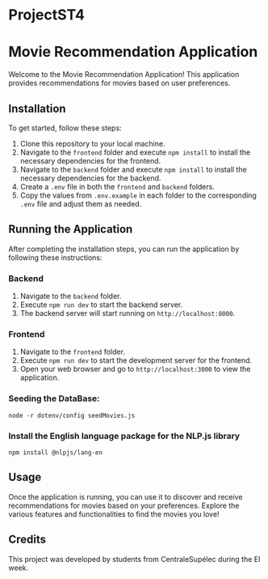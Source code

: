 # ProjectST4
# Movie Recommendation Application

Welcome to the Movie Recommendation Application! This application provides recommendations for movies based on user preferences.

## Installation

To get started, follow these steps:

1. Clone this repository to your local machine.
2. Navigate to the `frontend` folder and execute `npm install` to install the necessary dependencies for the frontend.
3. Navigate to the `backend` folder and execute `npm install` to install the necessary dependencies for the backend.
4. Create a `.env` file in both the `frontend` and `backend` folders.
5. Copy the values from `.env.example` in each folder to the corresponding `.env` file and adjust them as needed.

## Running the Application

After completing the installation steps, you can run the application by following these instructions:

### Backend

1. Navigate to the `backend` folder.
2. Execute `npm run dev` to start the backend server.
3. The backend server will start running on `http://localhost:8000`.

### Frontend

1. Navigate to the `frontend` folder.
2. Execute `npm run dev` to start the development server for the frontend.
3. Open your web browser and go to `http://localhost:3000` to view the application.

### Seeding the DataBase:
```
node -r dotenv/config seedMovies.js

```

### Install the English language package for the NLP.js library 
```npm install @nlpjs/lang-en```

## Usage

Once the application is running, you can use it to discover and receive recommendations for movies based on your preferences. Explore the various features and functionalities to find the movies you love!

## Credits

This project was developed by students from CentraleSupélec during the EI week.
